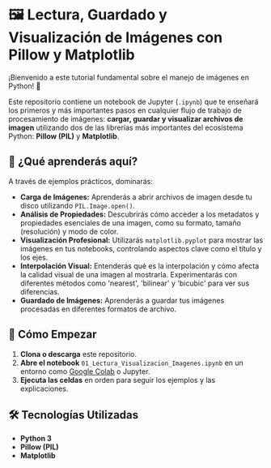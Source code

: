 # 🖼️ Lectura, Guardado y Visualización de Imágenes con Pillow y Matplotlib

¡Bienvenido a este tutorial fundamental sobre el manejo de imágenes en Python! 🚀

Este repositorio contiene un notebook de Jupyter (`.ipynb`) que te enseñará los primeros y más importantes pasos en cualquier flujo de trabajo de procesamiento de imágenes: **cargar, guardar y visualizar archivos de imagen** utilizando dos de las librerías más importantes del ecosistema Python: **Pillow (PIL)** y **Matplotlib**.

## 🧠 ¿Qué aprenderás aquí?

A través de ejemplos prácticos, dominarás:

* **Carga de Imágenes:** Aprenderás a abrir archivos de imagen desde tu disco utilizando `PIL.Image.open()`.
* **Análisis de Propiedades:** Descubrirás cómo acceder a los metadatos y propiedades esenciales de una imagen, como su formato, tamaño (resolución) y modo de color.
* **Visualización Profesional:** Utilizarás `matplotlib.pyplot` para mostrar las imágenes en tus notebooks, controlando aspectos clave como el título y los ejes.
* **Interpolación Visual:** Entenderás qué es la interpolación y cómo afecta la calidad visual de una imagen al mostrarla. Experimentarás con diferentes métodos como 'nearest', 'bilinear' y 'bicubic' para ver sus diferencias.
* **Guardado de Imágenes:** Aprenderás a guardar tus imágenes procesadas en diferentes formatos de archivo.

## 🚀 Cómo Empezar

1.  **Clona o descarga** este repositorio.
2.  **Abre el notebook** `01_Lectura_Visualizacion_Imagenes.ipynb` en un entorno como [Google Colab](https://colab.research.google.com/) o Jupyter.
3.  **Ejecuta las celdas** en orden para seguir los ejemplos y las explicaciones.

## 🛠️ Tecnologías Utilizadas

* **Python 3**
* **Pillow (PIL)**
* **Matplotlib**